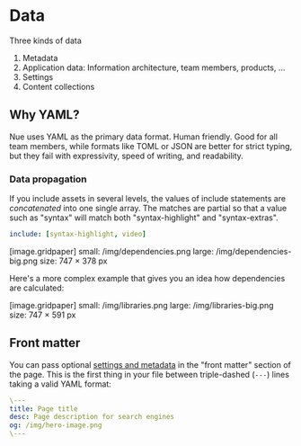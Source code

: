 
# Data
Three kinds of data

1. Metadata
2. Application data: Information architecture, team members, products, ...
3. Settings
4. Content collections




## Why YAML?
Nue uses YAML as the primary data format. Human friendly. Good for all team members, while formats like TOML or JSON are better for strict typing, but they fail with expressivity, speed of writing, and readability.


### Data propagation
If you include assets in several levels, the values of include statements are *concatenated* into one single array. The matches are partial so that a value such as "syntax" will match both "syntax-highlight" and "syntax-extras".

```yaml
include: [syntax-highlight, video]
```

[image.gridpaper]
  small: /img/dependencies.png
  large: /img/dependencies-big.png
  size:   747 × 378 px

Here's a more complex example that gives you an idea how dependencies are calculated:

[image.gridpaper]
  small: /img/libraries.png
  large: /img/libraries-big.png
  size:  747 × 591 px


## Front matter
You can pass optional [settings and metadata](settings.html) in the "front matter" section of the page. This is the first thing in your file between triple-dashed (`---`) lines taking a valid YAML format:


```yaml
\---
title: Page title
desc: Page description for search engines
og: /img/hero-image.png
\---
```
